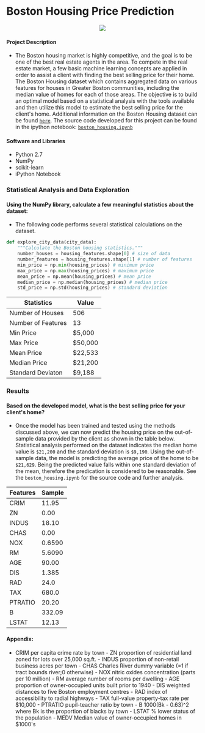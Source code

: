 # Boston Housing Price Prediction

<p align ="center">
<img src = "http://media.bizj.us/view/img/2122231/house-for-sale*750xx1200-675-0-63.jpg">
</p>

#### Project Description

- The Boston housing market is highly competitive, and the goal is to be one of the best real estate agents in the area. To compete in the real estate market, a few basic machine learning concepts are applied in order to assist a client with finding the best selling price for their home. The Boston Housing dataset which contains aggregated data on various features for houses in Greater Boston communities, including the median value of homes for each of those areas. The objective is to build an optimal model based on a statistical analysis with the tools available and then utilize this model to estimate the best selling price for the client's home. Additional information on the Boston Housing dataset can be found [`here`](https://archive.ics.uci.edu/ml/datasets/Housing). The source code developed for this project can be found in the ipython notebook: [`boston_housing.ipynb`](https://github.com/Tsmith5151/Boston-Housing-Price-Prediction-/blob/master/boston_housing.ipynb)

#### Software and Libraries
- Python 2.7
- NumPy
- scikit-learn
- iPython Notebook

### Statistical Analysis and Data Exploration
#### Using the NumPy library, calculate a few meaningful statistics about the dataset:
  
- The following code performs several statistical calculations on the dataset.

```python 
def explore_city_data(city_data):
    """Calculate the Boston housing statistics."""
    number_houses = housing_features.shape[0] # size of data
    number_features = housing_features.shape[1] # number of features
    min_price = np.min(housing_prices) # minimum price
    max_price = np.max(housing_prices) # maximum price
    mean_price = np.mean(housing_prices) # mean price
    median_price = np.median(housing_prices) # median price
    std_price = np.std(housing_prices) # standard deviation
```  
|Statistics          | Value    |
| -------------      | ---------|
| Number of Houses   | 506      |
| Number of Features | 13       |
| Min Price          | $5,000   |
| Max Price          | $50,000  |
| Mean Price         | $22,533  |
| Median Price       | $21,200  |
| Standard Deviaton  | $9,188   |



### Results
####  Based on the developed model, what is the best selling price for your client's home? 

- Once the model has been trained and tested using the methods discussed above, we can now predict the housing price on the out-of-sample data provided by the client as shown in the table below. Statistical analysis performed on the dataset indicates the median home value is `$21,200` and the standard deviation is `$9,190`. Using the out-of-sample data, the model is predicting the average price of the home to be `$21,629`. Being the predicted value falls within one standard deviation of the mean, therefore the predication is considered to be reasonable. See the `boston_housing.ipynb` for the source code and further analysis. 


|Features | Sample      |
| --------| ----------- |
| CRIM    | 11.95       |
| ZN      | 0.00        |
| INDUS   | 18.10       |
| CHAS    | 0.00        |
| NOX     | 0.6590      |
| RM      | 5.6090      |
| AGE     | 90.00       |
| DIS     | 1.385       |
| RAD     | 24.0        |
| TAX     | 680.0       |
| PTRATIO | 20.20       |
| B       | 332.09      |
| LSTAT   | 12.13       |


#### Appendix:
   - CRIM     per capita crime rate by town
    - ZN       proportion of residential land zoned for lots over 25,000 sq.ft.
    - INDUS    proportion of non-retail business acres per town
    - CHAS     Charles River dummy variable (=1 if tract bounds river;0 otherwise)
    - NOX      nitric oxides concentration (parts per 10 million)
    - RM       average number of rooms per dwelling
    - AGE      proportion of owner-occupied units built prior to 1940
    - DIS      weighted distances to five Boston employment centres
    - RAD      index of accessibility to radial highways
    - TAX      full-value property-tax rate per $10,000
    - PTRATIO  pupil-teacher ratio by town
    - B        1000(Bk - 0.63)^2 where Bk is the proportion of blacks by town
    - LSTAT    % lower status of the population
    - MEDV     Median value of owner-occupied homes in $1000's
